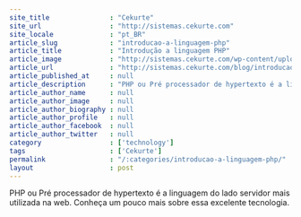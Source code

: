 ```yaml
---
site_title               : "Cekurte"
site_url                 : "http://sistemas.cekurte.com"
site_locale              : "pt_BR"
article_slug             : "introducao-a-linguagem-php"
article_title            : "Introdução a linguagem PHP"
article_image            : "http://sistemas.cekurte.com/wp-content/uploads/2012/05/source_php.png"
article_url              : "http://sistemas.cekurte.com/blog/introducao-a-linguagem-php/"
article_published_at     : null
article_description      : "PHP ou Pré processador de hypertexto é a linguagem do lado servidor mais utilizada na web. Conheça um pouco mais sobre essa excelente tecnologia."
article_author_name      : null
article_author_image     : null
article_author_biography : null
article_author_profile   : null
article_author_facebook  : null
article_author_twitter   : null
category                 : ['technology']
tags                     : ['Cekurte']
permalink                : "/:categories/introducao-a-linguagem-php/"
layout                   : post
---
```


PHP ou Pré processador de hypertexto é a linguagem do lado servidor mais utilizada na web. Conheça um pouco mais sobre essa excelente tecnologia.
